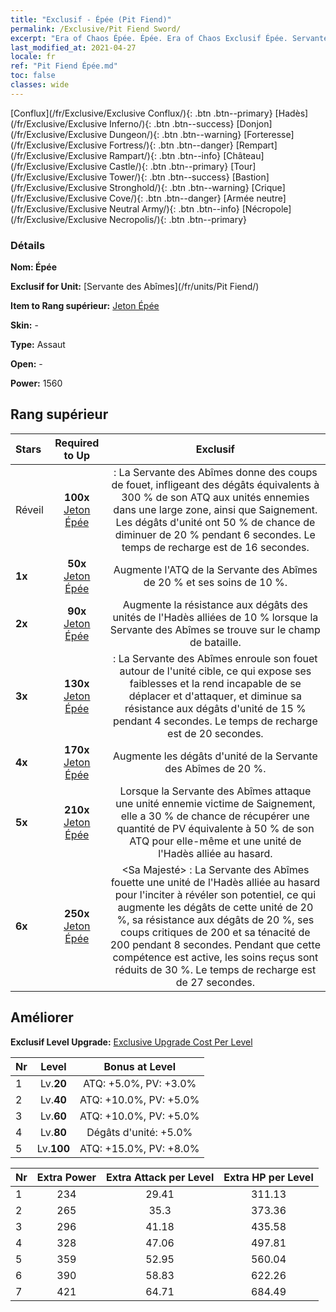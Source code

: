 ```yaml
---
title: "Exclusif - Épée (Pit Fiend)"
permalink: /Exclusive/Pit Fiend Sword/
excerpt: "Era of Chaos Épée. Épée. Era of Chaos Exclusif Épée. Servante des Abîmes Exclusif."
last_modified_at: 2021-04-27
locale: fr
ref: "Pit Fiend Épée.md"
toc: false
classes: wide
---
```

 [Conflux](/fr/Exclusive/Exclusive Conflux/){: .btn .btn--primary} [Hadès](/fr/Exclusive/Exclusive Inferno/){: .btn .btn--success} [Donjon](/fr/Exclusive/Exclusive Dungeon/){: .btn .btn--warning} [Forteresse](/fr/Exclusive/Exclusive Fortress/){: .btn .btn--danger} [Rempart](/fr/Exclusive/Exclusive Rampart/){: .btn .btn--info} [Château](/fr/Exclusive/Exclusive Castle/){: .btn .btn--primary} [Tour](/fr/Exclusive/Exclusive Tower/){: .btn .btn--success} [Bastion](/fr/Exclusive/Exclusive Stronghold/){: .btn .btn--warning} [Crique](/fr/Exclusive/Exclusive Cove/){: .btn .btn--danger} [Armée neutre](/fr/Exclusive/Exclusive Neutral Army/){: .btn .btn--info} [Nécropole](/fr/Exclusive/Exclusive Necropolis/){: .btn .btn--primary} 

### Détails
 **Nom: Épée** 

 **Exclusif for Unit:** [Servante des Abîmes](/fr/units/Pit Fiend/) 

 **Item to Rang supérieur:** [Jeton Épée](/ItemsFR/con_912/)

 **Skin:** -

 **Type:** Assaut

 **Open:** -

 **Power:** 1560

## Rang supérieur

  |     Stars    |  Required to Up | Exclusif |
  |:-------------|:---------------:|:---------------:|
  |  Réveil  | **100x** [Jeton Épée](/ItemsFR/con_912/) | <Coup de fouet> : La Servante des Abîmes donne des coups de fouet, infligeant des dégâts équivalents à 300 % de son ATQ aux unités ennemies dans une large zone, ainsi que Saignement. Les dégâts d'unité ont 50 % de chance de diminuer de 20 % pendant 6 secondes. Le temps de recharge est de 16 secondes. |
  | **1x** <i class="fas fa-star"/> | **50x** [Jeton Épée](/ItemsFR/con_912/) | Augmente l'ATQ de la Servante des Abîmes de 20 % et ses soins de 10 %. |
  | **2x** <i class="fas fa-star"/> | **90x** [Jeton Épée](/ItemsFR/con_912/) | Augmente la résistance aux dégâts des unités de l'Hadès alliées de 10 % lorsque la Servante des Abîmes se trouve sur le champ de bataille. |
  | **3x** <i class="fas fa-star"/> | **130x** [Jeton Épée](/ItemsFR/con_912/) | <Liaison infernale> : La Servante des Abîmes enroule son fouet autour de l'unité cible, ce qui expose ses faiblesses et la rend incapable de se déplacer et d'attaquer, et diminue sa résistance aux dégâts d'unité de 15 % pendant 4 secondes. Le temps de recharge est de 20 secondes. |
  | **4x** <i class="fas fa-star"/> | **170x** [Jeton Épée](/ItemsFR/con_912/) | Augmente les dégâts d'unité de la Servante des Abîmes de 20 %. |
  | **5x** <i class="fas fa-star"/> | **210x** [Jeton Épée](/ItemsFR/con_912/) | Lorsque la Servante des Abîmes attaque une unité ennemie victime de Saignement, elle a 30 % de chance de récupérer une quantité de PV équivalente à 50 % de son ATQ pour elle-même et une unité de l'Hadès alliée au hasard. |
  | **6x** <i class="fas fa-star"/> | **250x** [Jeton Épée](/ItemsFR/con_912/) | <Sa Majesté> : La Servante des Abîmes fouette une unité de l'Hadès alliée au hasard pour l'inciter à révéler son potentiel, ce qui augmente les dégâts de cette unité de 20 %, sa résistance aux dégâts de 20 %, ses coups critiques de 200 et sa ténacité de 200 pendant 8 secondes. Pendant que cette compétence est active, les soins reçus sont réduits de 30 %. Le temps de recharge est de 27 secondes. |


## Améliorer
 **Exclusif Level Upgrade:** [Exclusive Upgrade Cost Per Level](/Exclusive/ExclusiveUpgradeCostPerLevel/)

  |  Nr  |   Level  | Bonus at Level |
  |:-----|:--------:|:--------------:|
  | 1 | Lv.**20** | ATQ: +5.0%, PV: +3.0% |
  | 2 | Lv.**40** | ATQ: +10.0%, PV: +5.0% |
  | 3 | Lv.**60** | ATQ: +10.0%, PV: +5.0% |
  | 4 | Lv.**80** | Dégâts d'unité: +5.0% |
  | 5 | Lv.**100** | ATQ: +15.0%, PV: +8.0% |


  |  Nr  |  Extra Power | Extra Attack per Level | Extra HP per Level |
  |:-----|:--------:|:--------:|:--------:|
  | 1 | 234 | 29.41 | 311.13 |
  | 2 | 265 | 35.3 | 373.36 |
  | 3 | 296 | 41.18 | 435.58 |
  | 4 | 328 | 47.06 | 497.81 |
  | 5 | 359 | 52.95 | 560.04 |
  | 6 | 390 | 58.83 | 622.26 |
  | 7 | 421 | 64.71 | 684.49 |


